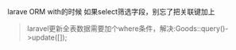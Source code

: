 larave ORM with的时候 如果select筛选字段，别忘了把关联键加上

>laravel更新全表数据需要加个where条件，解决:Goods::query()->update([]);

